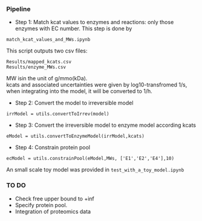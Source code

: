 ### Pipeline

* Step 1: Match kcat values to enzymes and reactions: only those enzymes with EC number. This step is done by 
```
match_kcat_values_and_MWs.ipynb
```
This script outputs two csv files: 
```
Results/mapped_kcats.csv
Results/enzyme_MWs.csv 
```
MW isin the unit of g/mmo(kDa).  
kcats and associated uncertainties were given by log10-transfromed 1/s, when integrating into the model, it will be converted to 1/h.

* Step 2: Convert the model  to irreversible model 
```
irrModel = utils.convertToIrrev(model)
```

* Step 3: Convert the irreversible model to enzyme model according kcats
```
eModel = utils.convertToEnzymeModel(irrModel,kcats)
```

* Step 4: Constrain protein pool
```
ecModel = utils.constrainPool(eModel,MWs, ['E1','E2','E4'],10)
```

An small scale toy model was provided in `test_with_a_toy_model.ipynb`


### TO DO
* Check free upper bound to +inf
* Specify protein pool.
* Integration of proteomics data